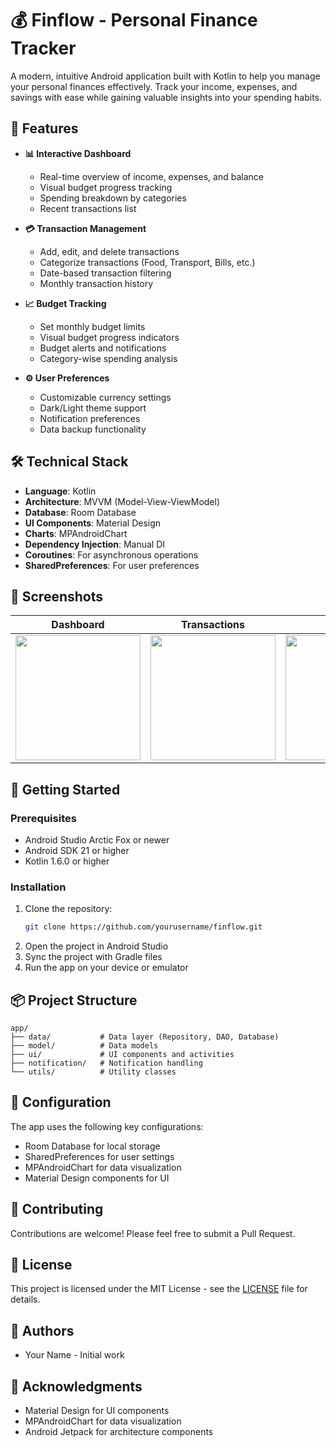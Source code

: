 # 💰 Finflow - Personal Finance Tracker

A modern, intuitive Android application built with Kotlin to help you manage your personal finances effectively. Track your income, expenses, and savings with ease while gaining valuable insights into your spending habits.

## 🌟 Features

- **📊 Interactive Dashboard**
  - Real-time overview of income, expenses, and balance
  - Visual budget progress tracking
  - Spending breakdown by categories
  - Recent transactions list

- **💳 Transaction Management**
  - Add, edit, and delete transactions
  - Categorize transactions (Food, Transport, Bills, etc.)
  - Date-based transaction filtering
  - Monthly transaction history

- **📈 Budget Tracking**
  - Set monthly budget limits
  - Visual budget progress indicators
  - Budget alerts and notifications
  - Category-wise spending analysis

- **⚙️ User Preferences**
  - Customizable currency settings
  - Dark/Light theme support
  - Notification preferences
  - Data backup functionality

## 🛠️ Technical Stack

- **Language**: Kotlin
- **Architecture**: MVVM (Model-View-ViewModel)
- **Database**: Room Database
- **UI Components**: Material Design
- **Charts**: MPAndroidChart
- **Dependency Injection**: Manual DI
- **Coroutines**: For asynchronous operations
- **SharedPreferences**: For user preferences

## 📱 Screenshots
| Dashboard | Transactions | Budget |
|-----------|--------------|---------|
| <img src="screenshots/dashboard.png" width="200"> | <img src="screenshots/transactions.png" width="200"> | <img src="screenshots/budget.png" width="200"> |

## 🚀 Getting Started

### Prerequisites
- Android Studio Arctic Fox or newer
- Android SDK 21 or higher
- Kotlin 1.6.0 or higher

### Installation
1. Clone the repository:
   ```bash
   git clone https://github.com/yourusername/finflow.git
   ```
2. Open the project in Android Studio
3. Sync the project with Gradle files
4. Run the app on your device or emulator

## 📦 Project Structure
```
app/
├── data/           # Data layer (Repository, DAO, Database)
├── model/          # Data models
├── ui/             # UI components and activities
├── notification/   # Notification handling
└── utils/          # Utility classes
```

## 🔧 Configuration
The app uses the following key configurations:
- Room Database for local storage
- SharedPreferences for user settings
- MPAndroidChart for data visualization
- Material Design components for UI

## 🤝 Contributing
Contributions are welcome! Please feel free to submit a Pull Request.

## 📄 License
This project is licensed under the MIT License - see the [LICENSE](LICENSE) file for details.

## 👥 Authors
- Your Name - Initial work

## 🙏 Acknowledgments
- Material Design for UI components
- MPAndroidChart for data visualization
- Android Jetpack for architecture components
